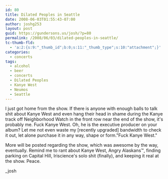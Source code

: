 ```yaml
---
id: 80
title: Dilated Peoples in Seattle
date: 2008-06-03T01:55:43-07:00
author: joshg253
layout: post
guid: https://gundersons.us/josh/?p=80
permalink: /2008/06/03/dilated-peoples-in-seattle/
tc-thumb-fld:
  - 'a:2:{s:9:"_thumb_id";b:0;s:11:"_thumb_type";s:10:"attachment";}'
categories:
  - concerts
tags:
  - alcohol
  - beer
  - concerts
  - Dilated Peoples
  - Kanye West
  - Neumos
  - Seattle
---
```

I<span></span> just got home from the show. If there is anyone with enough balls to talk shit about Kanye West and even hang their head in shame during the Kanye track off Neighborhood Watch in the front row near the end of the show, it's probably me. Fuck Kanye West. Oh, he is the executive producer on your album? Let me not even waste my [recently upgraded] bandwidth to check it out, let alone purchase it in any way, shape or form."Fuck Kanye West."

More will be posted regarding the show, which was awesome by the way, eventually. Remind me to rant about Kanye West, Angry Alaskans™, finding parking on Capital Hill, Iriscience's solo shit (finally), and keeping it real at the show. Peace.

_josh